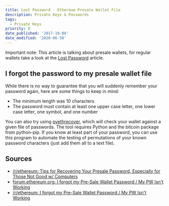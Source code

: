 ```yaml
---
title: Lost Password - Ethereum Presale Wallet File
description: Private Keys & Passwords
tags:
  - Private Keys
priority: 0
date_published: '2017-10-08'
date_modified: '2020-06-30'
---
```


Important note: This article is talking about presale wallets, for regular wallets take a look at the [Lost Password](/troubleshooting/accessing-wallet/lost-ethereum-wallet-password) article.

## I forgot the password to my presale wallet file

While there is no way to guarantee that you will suddenly remember your password again, here are some things to keep in mind:

* The minimum length was 10 characters
* The password must contain at least one upper case letter, one lower case letter, one symbol, and one number

You can also try using [pyethrecover](https://github.com/burjorjee/pyethrecover), which will check your wallet against a given file of passwords. The tool requires Python and the bitcoin package from python-pip. If you know at least part of your password, you can use this program to automate the testing of permutations of your known password characters (just add them all to a text file).

## Sources

* [/r/ethereum: Tips for Recovering Your Presale Password, Especially for Those Not Good w/ Computers](https://www.reddit.com/r/ethereum/comments/46887p/tips_for_recovering_your_presale_password/)
* [forum.ethereum.org: I forgot my Pre-Sale Wallet Password / My PW Isn't Working](https://forum.ethereum.org/discussion/3045/request-post-password-instructions-that-were-given-for-the-presale-last-year)
* [/r/ethereum: I forgot my Pre-Sale Wallet Password / My PW Isn't Working](https://www.reddit.com/r/ethereum/comments/3g6aw0/i_lost_my_password_to_my_presale_wallet_admit_it/)
